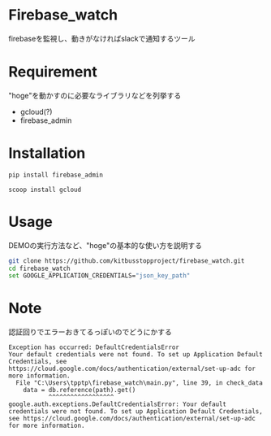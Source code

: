 # Firebase_watch

firebaseを監視し、動きがなければslackで通知するツール

# Requirement

"hoge"を動かすのに必要なライブラリなどを列挙する

* gcloud(?)
* firebase_admin

# Installation


```bash
pip install firebase_admin
```

```Poweshell
scoop install gcloud
```

# Usage

DEMOの実行方法など、"hoge"の基本的な使い方を説明する

```bash
git clone https://github.com/kitbusstopproject/firebase_watch.git
cd firebase_watch
set GOOGLE_APPLICATION_CREDENTIALS="json_key_path"
```

# Note
認証回りでエラーおきてるっぽいのでどうにかする
```
Exception has occurred: DefaultCredentialsError
Your default credentials were not found. To set up Application Default Credentials, see https://cloud.google.com/docs/authentication/external/set-up-adc for more information.
  File "C:\Users\tpptp\firebase_watch\main.py", line 39, in check_data
    data = db.reference(path).get()
           ^^^^^^^^^^^^^^^^^^
google.auth.exceptions.DefaultCredentialsError: Your default credentials were not found. To set up Application Default Credentials, see https://cloud.google.com/docs/authentication/external/set-up-adc for more information.
```
